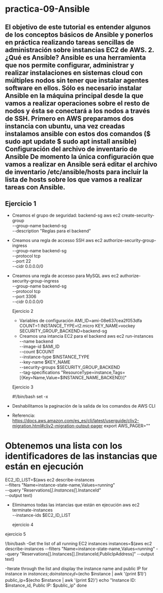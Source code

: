 # practica-09-Ansible
El objetivo de este tutorial es entender algunos de los conceptos básicos de Ansible y ponerlos en práctica realizando tareas sencillas de administración sobre instancias EC2 de AWS.
2. ¿Qué es Ansible?
Ansible es una herramienta que nos permite configurar, administrar y realizar instalaciones en sistemas cloud con múltiples nodos sin tener que instalar agentes software en ellos. Sólo es necesario instalar Ansible en la máquina principal desde la que vamos a realizar operaciones sobre el resto de nodos y ésta se conectará a los nodos a través de SSH.
Primero en AWS preparamos dos instancia con ubuntu, una vez creadas instalamos ansible con estos dos comandos ($ sudo apt update
$ sudo apt install ansible) 
Configuración del archivo de inventario de Ansible
De momento la única configuración que vamos a realizar en Ansible será editar el archivo de inventario /etc/ansible/hosts para incluir la lista de hosts sobre los que vamos a realizar tareas con Ansible.
--
Ejercicio 1
--
- Creamos el grupo de seguridad: backend-sg
aws ec2 create-security-group \
    --group-name backend-sg \
    --description "Reglas para el backend"

- Creamos una regla de accesso SSH
aws ec2 authorize-security-group-ingress \
    --group-name backend-sg \
    --protocol tcp \
    --port 22 \
    --cidr 0.0.0.0/0
    
- Creamos una regla de accesso para MySQL
aws ec2 authorize-security-group-ingress \
    --group-name backend-sg \
    --protocol tcp \
    --port 3306 \
    --cidr 0.0.0.0/0
   

   Ejercicio 2

   - Variables de configuración
    AMI_ID=ami-08e637cea2f053dfa
    COUNT=1
    INSTANCE_TYPE=t2.micro
    KEY_NAME=vockey
    SECURITY_GROUP_BACKEND=backend-sg
   - Creamos una intancia EC2 para el backend
aws ec2 run-instances \
    --name backend \
    --image-id $AMI_ID \
    --count $COUNT \
    --instance-type $INSTANCE_TYPE \
    --key-name $KEY_NAME \
    --security-groups $SECURITY_GROUP_BACKEND \
    --tag-specifications "ResourceType=instance,Tags=[{Key=Name,Value=$INSTANCE_NAME_BACKEND}]"

   Ejercicio 3

  
  #!/bin/bash
set -x

- Deshabilitamos la paginación de la salida de los comandos de AWS CLI
- Referencia: https://docs.aws.amazon.com/es_es/cli/latest/userguide/cliv2-migration.html#cliv2-migration-output-pager
export AWS_PAGER=""

# Obtenemos una lista con los identificadores de las instancias que están en ejecución
EC2_ID_LIST=$(aws ec2 describe-instances \
                --filters "Name=instance-state-name,Values=running" \
                --query "Reservations[*].Instances[*].InstanceId" \
                --output text)

- Eliminamos todas las intancias que están en ejecución
aws ec2 terminate-instances \
    --instance-ids $EC2_ID_LIST
    
    
    

    ejercicio 4
 
    
    
    
    
    
    
    
ejercicio 5

!/bin/bash
-Get the list of all running EC2 instances
instances=$(aws ec2 describe-instances --filters "Name=instance-state-name,Values=running" --query "Reservations[].Instances[].[InstanceId,PublicIpAddress]" --output text)

-Iterate through the list and display the instance name and public IP
for instance in $instances; do
    instance_id=$(echo $instance | awk '{print $1}')
    public_ip=$(echo $instance | awk '{print $2}')
    echo "Instance ID: $instance_id, Public IP: $public_ip"
done
